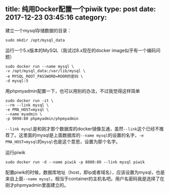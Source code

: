 title: 纯用Docker配置一个piwik
type: post
date: 2017-12-23 03:45:16
category: 
---


建立一个mysql存储数据的目录：

`sudo mkdir /opt/mysql_data`

运行一个5.x版本的MySQL（我试过8.x现在的docker image似乎有一个编码问题）

```
sudo docker run --name mysql \
-v /opt/mysql_data:/var/lib/mysql \
-e MYSQL_ROOT_PASSWORD=ROOR的密码 \
-d mysql:5
```

用phpmyadmin配置一下，也可以用别的办法，不过我觉得这样简单

```
sudo docker run -it \
--rm --link mysql \
-e PMA_HOST=mysql \
--name myadmin \
-p 9090:80 phpmyadmin/phpmyadmin
```

`--link mysql`是和刚才那个数据库的docker镜像互通，虽然`--link`这个已经不推荐了。这里面的mysql是上面数据库的`--name mysql`的设置的名字，`-e PMA_HOST=mysql`的`mysql`也是这个意思，设置为那个名字。


运行piwik

`sudo docker run -d --name piwik -p 8080:80 --link mysql piwik`

配置piwik的时候，数据库地址（host，即ip或者域名），应该设置为mysql，也是来自上面`--name mysql`，相当于container的主机名吧。用户名密码我是选择了在刚才phpmyadmin里面建立的。
